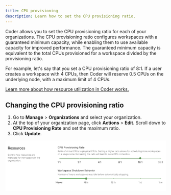 ```yaml
---
title: CPU provisioning
description: Learn how to set the CPU provisioning ratio.
---
```


Coder allows you to set the CPU provisioning ratio for each of your
organizations. The CPU provisioning ratio configures workspaces with a
guaranteed minimum capacity, while enabling them to use available capacity for
improved performance. The guaranteed minimum capacity is equivalent to the total
CPUs provisioned for a workspace divided by the provisioning ratio.

For example, let's say that you set a CPU provisioning ratio of 8:1. If a user
creates a workspace with 4 CPUs, then Coder will reserve 0.5 CPUs on the
underlying node, with a maximum limit of 4 CPUs.

[Learn more about how resource utilization in Coder works.](../../guides/admin/resources#individual-vs-shared-resources)

## Changing the CPU provisioning ratio

1. Go to **Manage** > **Organizations** and select your organization.
1. At the top of your organization page, click **Actions** > **Edit**. Scroll
   down to **CPU Provisioning Rate** and set the maximum ratio.
1. Click **Update**.

![Set CPU provisioning ratios](../../assets/admin/cpu-provisioning-ratios.png)
